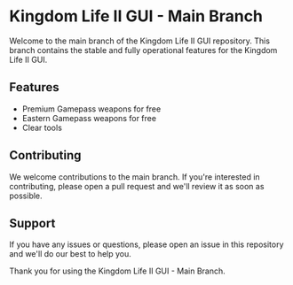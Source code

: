 # Kingdom Life II GUI - Main Branch

Welcome to the main branch of the Kingdom Life II GUI repository. This branch contains the stable and fully operational features for the Kingdom Life II GUI.

## Features
- Premium Gamepass weapons for free
- Eastern Gamepass weapons for free
- Clear tools 

## Contributing
We welcome contributions to the main branch. If you're interested in contributing, please open a pull request and we'll review it as soon as possible.

## Support
If you have any issues or questions, please open an issue in this repository and we'll do our best to help you.

Thank you for using the Kingdom Life II GUI - Main Branch.
